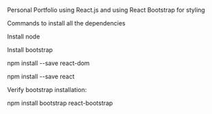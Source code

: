 Personal Portfolio using React.js and using React Bootstrap for styling

Commands to install all the dependencies

Install node

Install bootstrap

npm install --save react-dom

npm install --save react

Verify bootstrap installation:

npm install bootstrap react-bootstrap

